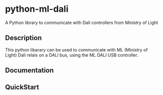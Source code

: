 # python-ml-dali
A Python library to communicate with Dali controllers from Ministry of Light

## Description
This python libarary can be used to communicate with ML (Ministry of Light) Dali relais on a DALI bus, using the ML DALI USB controller. 
## Documentation

## QuickStart

